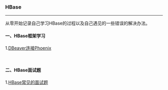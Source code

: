 ### HBase

---

从零开始记录自己学习HBase的过程以及自己遇见的一些错误的解决办法。

#### 一、HBase框架学习

1.[DBeaver连接Phoenix](DBeaver连接Phoenix.md)

<br>

#### 二、HBase面试题

1.[HBase常见的面试题](HBase常见的面试题.md)